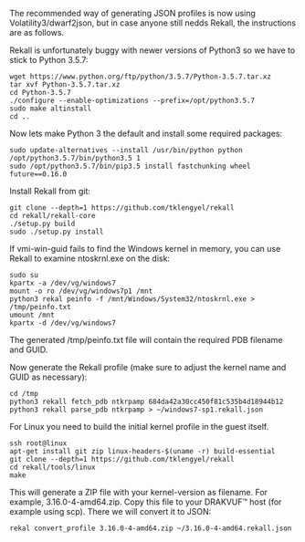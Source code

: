 The recommended way of generating JSON profiles is now using Volatility3/dwarf2json, but in case anyone still nedds Rekall, the instructions are as follows.

Rekall is unfortunately buggy with newer versions of Python3 so we have to stick to Python 3.5.7:

<pre><code>wget https://www.python.org/ftp/python/3.5.7/Python-3.5.7.tar.xz
tar xvf Python-3.5.7.tar.xz
cd Python-3.5.7
./configure --enable-optimizations --prefix=/opt/python3.5.7
sudo make altinstall
cd ..
</code></pre>

Now lets make Python 3 the default and install some required packages:

<pre><code>sudo update-alternatives --install /usr/bin/python python /opt/python3.5.7/bin/python3.5 1
sudo /opt/python3.5.7/bin/pip3.5 install fastchunking wheel future==0.16.0
</code></pre>

Install Rekall from git:

<pre><code>git clone --depth=1 https://github.com/tklengyel/rekall
cd rekall/rekall-core
./setup.py build
sudo ./setup.py install
</code></pre>

If vmi-win-guid fails to find the Windows kernel in memory, you can use Rekall to examine ntoskrnl.exe on the disk:
<pre><code>sudo su
kpartx -a /dev/vg/windows7
mount -o ro /dev/vg/windows7p1 /mnt
python3 rekal peinfo -f /mnt/Windows/System32/ntoskrnl.exe > /tmp/peinfo.txt
umount /mnt
kpartx -d /dev/vg/windows7
</code></pre>

The generated /tmp/peinfo.txt file will contain the required PDB filename and GUID.

Now generate the Rekall profile (make sure to adjust the kernel name and GUID as necessary):
<pre><code>cd /tmp
python3 rekall fetch_pdb ntkrpamp 684da42a30cc450f81c535b4d18944b12
python3 rekall parse_pdb ntkrpamp > ~/windows7-sp1.rekall.json
</code></pre>

For Linux you need to build the initial kernel profile in the guest itself.
<pre><code>ssh root@linux
apt-get install git zip linux-headers-$(uname -r) build-essential
git clone --depth=1 https://github.com/tklengyel/rekall
cd rekall/tools/linux
make
</code></pre>

This will generate a ZIP file with your kernel-version as filename. For example, 3.16.0-4-amd64.zip. Copy this file to your DRAKVUF&trade; host (for example using scp). There we will convert it to JSON:
<pre><code>rekal convert_profile 3.16.0-4-amd64.zip ~/3.16.0-4-amd64.rekall.json
</code></pre>
